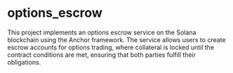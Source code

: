 # options_escrow
This project implements an options escrow service on the Solana blockchain using the Anchor framework. The service allows users to create escrow accounts for options trading, where collateral is locked until the contract conditions are met, ensuring that both parties fulfill their obligations.

